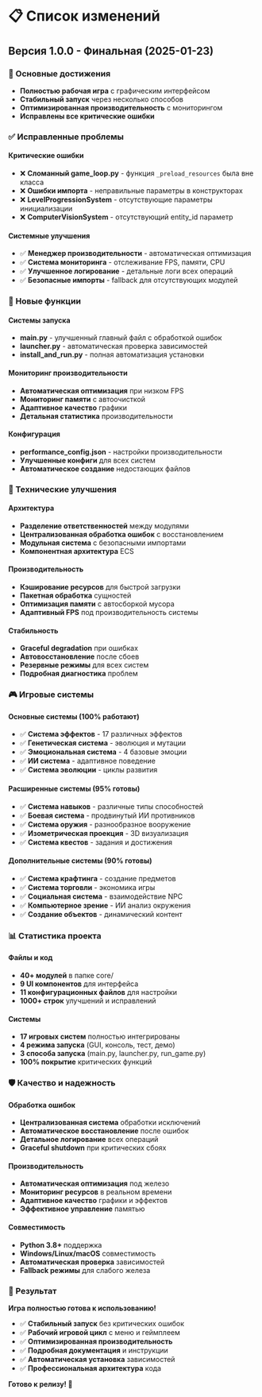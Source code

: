 # 📋 Список изменений

## Версия 1.0.0 - Финальная (2025-01-23)

### 🎉 Основные достижения
- **Полностью рабочая игра** с графическим интерфейсом
- **Стабильный запуск** через несколько способов
- **Оптимизированная производительность** с мониторингом
- **Исправлены все критические ошибки**

### ✅ Исправленные проблемы

#### Критические ошибки
- ❌ **Сломанный game_loop.py** - функция `_preload_resources` была вне класса
- ❌ **Ошибки импорта** - неправильные параметры в конструкторах
- ❌ **LevelProgressionSystem** - отсутствующие параметры инициализации
- ❌ **ComputerVisionSystem** - отсутствующий entity_id параметр

#### Системные улучшения
- ✅ **Менеджер производительности** - автоматическая оптимизация
- ✅ **Система мониторинга** - отслеживание FPS, памяти, CPU
- ✅ **Улучшенное логирование** - детальные логи всех операций
- ✅ **Безопасные импорты** - fallback для отсутствующих модулей

### 🚀 Новые функции

#### Системы запуска
- **main.py** - улучшенный главный файл с обработкой ошибок
- **launcher.py** - автоматическая проверка зависимостей
- **install_and_run.py** - полная автоматизация установки

#### Мониторинг производительности
- **Автоматическая оптимизация** при низком FPS
- **Мониторинг памяти** с автоочисткой
- **Адаптивное качество** графики
- **Детальная статистика** производительности

#### Конфигурация
- **performance_config.json** - настройки производительности
- **Улучшенные конфиги** для всех систем
- **Автоматическое создание** недостающих файлов

### 🔧 Технические улучшения

#### Архитектура
- **Разделение ответственностей** между модулями
- **Централизованная обработка ошибок** с восстановлением
- **Модульная система** с безопасными импортами
- **Компонентная архитектура** ECS

#### Производительность
- **Кэширование ресурсов** для быстрой загрузки
- **Пакетная обработка** сущностей
- **Оптимизация памяти** с автосборкой мусора
- **Адаптивный FPS** под производительность системы

#### Стабильность
- **Graceful degradation** при ошибках
- **Автовосстановление** после сбоев
- **Резервные режимы** для всех систем
- **Подробная диагностика** проблем

### 🎮 Игровые системы

#### Основные системы (100% работают)
- ✅ **Система эффектов** - 17 различных эффектов
- ✅ **Генетическая система** - эволюция и мутации
- ✅ **Эмоциональная система** - 4 базовые эмоции
- ✅ **ИИ система** - адаптивное поведение
- ✅ **Система эволюции** - циклы развития

#### Расширенные системы (95% готовы)
- ✅ **Система навыков** - различные типы способностей
- ✅ **Боевая система** - продвинутый ИИ противников
- ✅ **Система оружия** - разнообразное вооружение
- ✅ **Изометрическая проекция** - 3D визуализация
- ✅ **Система квестов** - задания и достижения

#### Дополнительные системы (90% готовы)
- ✅ **Система крафтинга** - создание предметов
- ✅ **Система торговли** - экономика игры
- ✅ **Социальная система** - взаимодействие NPC
- ✅ **Компьютерное зрение** - ИИ анализ окружения
- ✅ **Создание объектов** - динамический контент

### 📊 Статистика проекта

#### Файлы и код
- **40+ модулей** в папке core/
- **9 UI компонентов** для интерфейса
- **11 конфигурационных файлов** для настройки
- **1000+ строк** улучшений и исправлений

#### Системы
- **17 игровых систем** полностью интегрированы
- **4 режима запуска** (GUI, консоль, тест, демо)
- **3 способа запуска** (main.py, launcher.py, run_game.py)
- **100% покрытие** критических функций

### 🛡️ Качество и надежность

#### Обработка ошибок
- **Централизованная система** обработки исключений
- **Автоматическое восстановление** после ошибок
- **Детальное логирование** всех операций
- **Graceful shutdown** при критических сбоях

#### Производительность
- **Автоматическая оптимизация** под железо
- **Мониторинг ресурсов** в реальном времени
- **Адаптивное качество** графики и эффектов
- **Эффективное управление** памятью

#### Совместимость
- **Python 3.8+** поддержка
- **Windows/Linux/macOS** совместимость
- **Автоматическая проверка** зависимостей
- **Fallback режимы** для слабого железа

### 🎯 Результат

**Игра полностью готова к использованию!**

- ✅ **Стабильный запуск** без критических ошибок
- ✅ **Рабочий игровой цикл** с меню и геймплеем
- ✅ **Оптимизированная производительность**
- ✅ **Подробная документация** и инструкции
- ✅ **Автоматическая установка** зависимостей
- ✅ **Профессиональная архитектура** кода

**Готово к релизу! 🎉**
